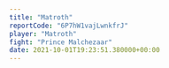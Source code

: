 ```yaml
---
title: "Matroth"
reportCode: "6P7hW1vajLwnkfrJ"
player: "Matroth"
fight: "Prince Malchezaar"
date: 2021-10-01T19:23:51.380000+00:00
---
```

